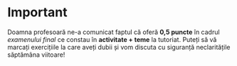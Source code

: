 # Important
Doamna profesoară ne-a comunicat faptul că oferă **0,5 puncte** în cadrul *examenului final* ce constau în **activitate + teme** la tutoriat. Puteți să vă marcați exercițiile la care aveți dubii și vom discuta cu siguranță neclaritățile săptămâna viitoare!
